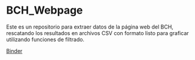 # BCH_Webpage
Este es un repositorio para extraer datos de la página web del BCH, rescatando los resultados en archivos CSV con formato listo para graficar utilizando funciones de filtrado.

[Binder](https://binder.plutojl.org/v0.17.1/open?url=https%253A%252F%252Fraw.githubusercontent.com%252FElvisCasco%252FBCH_Webpage%252Fmain%252FBCH_Web_Visualization.jl)
